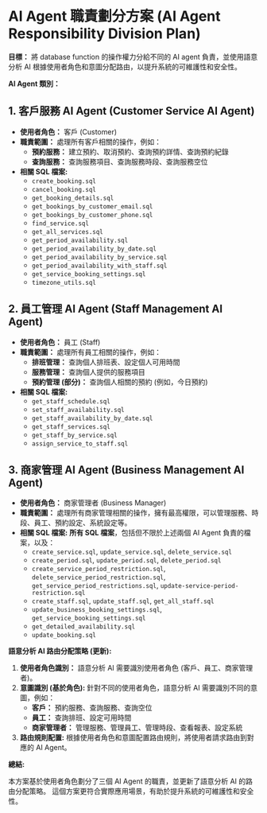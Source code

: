# AI Agent 職責劃分方案 (AI Agent Responsibility Division Plan)

**目標：**  將 database function 的操作權力分給不同的 AI agent 負責，並使用語意分析 AI 根據使用者角色和意圖分配路由，以提升系統的可維護性和安全性。

**AI Agent 類別：**

## 1. 客戶服務 AI Agent (Customer Service AI Agent)

*   **使用者角色：** 客戶 (Customer)
*   **職責範圍：** 處理所有客戶相關的操作，例如：
    *   **預約服務：** 建立預約、取消預約、查詢預約詳情、查詢預約紀錄
    *   **查詢服務：** 查詢服務項目、查詢服務時段、查詢服務空位
*   **相關 SQL 檔案:**
    *   `create_booking.sql`
    *   `cancel_booking.sql`
    *   `get_booking_details.sql`
    *   `get_bookings_by_customer_email.sql`
    *   `get_bookings_by_customer_phone.sql`
    *   `find_service.sql`
    *   `get_all_services.sql`
    *   `get_period_availability.sql`
    *   `get_period_availability_by_date.sql`
    *   `get_period_availability_by_service.sql`
    *   `get_period_availability_with_staff.sql`
    *   `get_service_booking_settings.sql`
    *   `timezone_utils.sql`

## 2. 員工管理 AI Agent (Staff Management AI Agent)

*   **使用者角色：** 員工 (Staff)
*   **職責範圍：** 處理所有員工相關的操作，例如：
    *   **排班管理：** 查詢個人排班表、設定個人可用時間
    *   **服務管理：** 查詢個人提供的服務項目
    *   **預約管理 (部分)：** 查詢個人相關的預約 (例如，今日預約)
*   **相關 SQL 檔案:**
    *   `get_staff_schedule.sql`
    *   `set_staff_availability.sql`
    *   `get_staff_availability_by_date.sql`
    *   `get_staff_services.sql`
    *   `get_staff_by_service.sql`
    *   `assign_service_to_staff.sql`

## 3. 商家管理 AI Agent (Business Management AI Agent)

*   **使用者角色：** 商家管理者 (Business Manager)
*   **職責範圍：** 處理所有商家管理相關的操作，擁有最高權限，可以管理服務、時段、員工、預約設定、系統設定等。
*   **相關 SQL 檔案:**  **所有 SQL 檔案**，包括但不限於上述兩個 AI Agent 負責的檔案，以及：
    *   `create_service.sql`, `update_service.sql`, `delete_service.sql`
    *   `create_period.sql`, `update_period.sql`, `delete_period.sql`
    *   `create_service_period_restriction.sql`, `delete_service_period_restriction.sql`, `get_service_period_restrictions.sql`, `update-service-period-restriction.sql`
    *   `create_staff.sql`, `update_staff.sql`, `get_all_staff.sql`
    *   `update_business_booking_settings.sql`, `get_service_booking_settings.sql`
    *   `get_detailed_availability.sql`
    *   `update_booking.sql`

**語意分析 AI 路由分配策略 (更新):**

1.  **使用者角色識別：**  語意分析 AI 需要識別使用者角色 (客戶、員工、商家管理者)。
2.  **意圖識別 (基於角色):**  針對不同的使用者角色，語意分析 AI 需要識別不同的意圖，例如：
    *   **客戶：**  預約服務、查詢服務、查詢空位
    *   **員工：**  查詢排班、設定可用時間
    *   **商家管理者：**  管理服務、管理員工、管理時段、查看報表、設定系統
3.  **路由規則配置:**  根據使用者角色和意圖配置路由規則，將使用者請求路由到對應的 AI Agent。

**總結:**

本方案基於使用者角色劃分了三個 AI Agent 的職責，並更新了語意分析 AI 的路由分配策略。 這個方案更符合實際應用場景，有助於提升系統的可維護性和安全性。